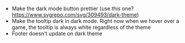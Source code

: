 - Make the dark mode button prettier (use this one?
  https://www.svgrepo.com/svg/309493/dark-theme)
- Make the tooltip dark in dark mode. Right now when we hover over a
  game, the tooltip is always white regardless of the theme
- Footer doesn't update on dark theme